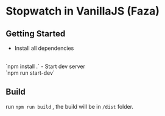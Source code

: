 # Stopwatch in VanillaJS (Faza)

## Getting Started
- Install all dependencies
<br>
`npm install .`
- Start dev server
<br>
`npm run start-dev`

## Build

run `npm run build` , the build will be in `/dist` folder. 